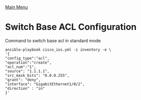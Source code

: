 [Main Menu](../README.md)
# Switch Base ACL Configuration

Command to switch base acl in standard mode

```shell
ansible-playbook cisco_ios.yml -i inventory -e \
'{
"config_type":"acl",
"operation":"create",
"acl_num":"1",
"source": "1.1.1.1",
"src_mask_bits": "0.0.0.255",
"grant": "deny",
"interface": "GigabitEthernet1/0/2",
"direction" : "in"
}'
```